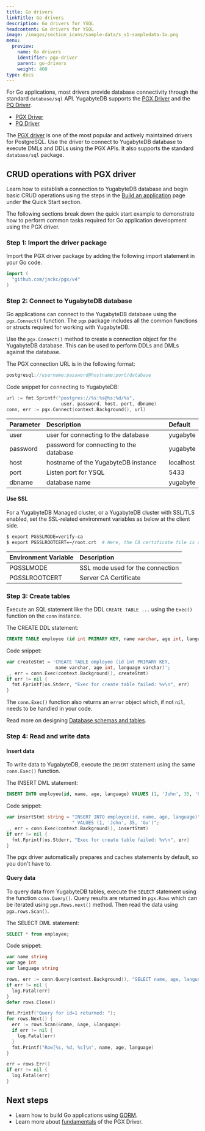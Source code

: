 ```yaml
---
title: Go drivers
linkTitle: Go drivers
description: Go drivers for YSQL
headcontent: Go drivers for YSQL
image: /images/section_icons/sample-data/s_s1-sampledata-3x.png
menu:
  preview:
    name: Go drivers
    identifier: pgx-driver
    parent: go-drivers
    weight: 400
type: docs
---
```


For Go applications, most drivers provide database connectivity through the standard `database/sql` API. YugabyteDB supports the [PGX Driver](https://github.com/jackc/pgx) and the [PQ Driver](https://github.com/lib/pq).

<ul class="nav nav-tabs-alt nav-tabs-yb">

  <li >
    <a href="/preview/drivers-orms/go/pgx/" class="nav-link active">
      <i class="icon-postgres" aria-hidden="true"></i>
      PGX Driver
    </a>
  </li>

  <li >
    <a href="/preview/drivers-orms/go/pq/" class="nav-link">
      <i class="icon-postgres" aria-hidden="true"></i>
      PQ Driver
    </a>
  </li>

</ul>

The [PGX driver](https://github.com/jackc/pgx/) is one of the most popular and actively maintained drivers for PostgreSQL. Use the driver to connect to YugabyteDB database to execute DMLs and DDLs using the PGX APIs. It also supports the standard `database/sql` package.

## CRUD operations with PGX driver

Learn how to establish a connection to YugabyteDB database and begin basic CRUD operations using the steps in the [Build an application](../../../quick-start/build-apps/go/ysql-pgx) page under the Quick Start section.

The following sections break down the quick start example to demonstrate how to perform common tasks required for Go application development using the PGX driver.

### Step 1: Import the driver package

Import the PGX driver package by adding the following import statement in your Go code.

```go
import (
  "github.com/jackc/pgx/v4"
)
```

### Step 2: Connect to YugabyteDB database

Go applications can connect to the YugabyteDB database using the `pgx.Connect()` function. The `pgx` package includes all the common functions or structs required for working with YugabyteDB.

Use the `pgx.Connect()` method to create a connection object for the YugabyteDB database. This can be used to perform DDLs and DMLs against the database.

The PGX connection URL is in the following format:

```go
postgresql://username:password@hostname:port/database
```

Code snippet for connecting to YugabyteDB:

```go
url := fmt.Sprintf("postgres://%s:%s@%s:%d/%s",
                    user, password, host, port, dbname)
conn, err := pgx.Connect(context.Background(), url)
```

| Parameter | Description | Default |
| :---------- | :---------- | :------ |
| user | user for connecting to the database | yugabyte
| password | password for connecting to the database | yugabyte
| host  | hostname of the YugabyteDB instance | localhost
| port |  Listen port for YSQL | 5433
| dbname | database name | yugabyte

#### Use SSL

For a YugabyteDB Managed cluster, or a YugabyteDB cluster with SSL/TLS enabled, set the SSL-related environment variables as below at the client side.

```sh
$ export PGSSLMODE=verify-ca
$ export PGSSLROOTCERT=~/root.crt  # Here, the CA certificate file is downloaded as `root.crt` under home directory. Modify your path accordingly.
```

| Environment Variable | Description |
| :---------- | :---------- |
| PGSSLMODE |  SSL mode used for the connection |
| PGSSLROOTCERT | Server CA Certificate |

### Step 3: Create tables

Execute an SQL statement like the DDL `CREATE TABLE ...` using the `Exec()` function on the `conn` instance.

The CREATE DDL statement:

```sql
CREATE TABLE employee (id int PRIMARY KEY, name varchar, age int, language varchar)
```

Code snippet:

```go
var createStmt = 'CREATE TABLE employee (id int PRIMARY KEY,
                  name varchar, age int, language varchar)';
_, err = conn.Exec(context.Background(), createStmt)
if err != nil {
  fmt.Fprintf(os.Stderr, "Exec for create table failed: %v\n", err)
}
```

The `conn.Exec()` function also returns an `error` object which, if not `nil`, needs to be handled in your code.

Read more on designing [Database schemas and tables](../../../explore/ysql-language-features/databases-schemas-tables/).

### Step 4:  Read and write data

#### Insert data

To write data to YugabyteDB, execute the `INSERT` statement using the same `conn.Exec()` function.

The INSERT DML statement:

```sql
INSERT INTO employee(id, name, age, language) VALUES (1, 'John', 35, 'Go')
```

Code snippet:

```go
var insertStmt string = "INSERT INTO employee(id, name, age, language)" +
                        " VALUES (1, 'John', 35, 'Go')";
_, err = conn.Exec(context.Background(), insertStmt)
if err != nil {
  fmt.Fprintf(os.Stderr, "Exec for create table failed: %v\n", err)
}
```

The pgx driver automatically prepares and caches statements by default, so you don't have to.

#### Query data

To query data from YugabyteDB tables, execute the `SELECT` statement using the function `conn.Query()`. Query results are returned in `pgx.Rows` which can be iterated using `pgx.Rows.next()` method. Then read the data using `pgx.rows.Scan()`.

The SELECT DML statement:

```sql
SELECT * from employee;
```

Code snippet:

```go
var name string
var age int
var language string

rows, err := conn.Query(context.Background(), "SELECT name, age, language FROM employee WHERE id = 1")
if err != nil {
  log.Fatal(err)
}
defer rows.Close()

fmt.Printf("Query for id=1 returned: ");
for rows.Next() {
  err := rows.Scan(&name, &age, &language)
  if err != nil {
    log.Fatal(err)
  }
  fmt.Printf("Row[%s, %d, %s]\n", name, age, language)
}

err = rows.Err()
if err != nil {
  log.Fatal(err)
}
```

## Next steps

- Learn how to build Go applications using [GORM](../gorm).
- Learn more about [fundamentals](../../../reference/drivers/go/pgx-reference/) of the PGX Driver.

